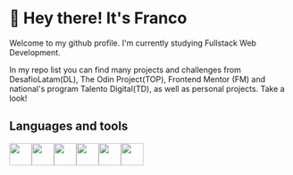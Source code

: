 # :shark: Hey there! It's Franco

Welcome to my github profile. I'm currently studying Fullstack Web Development.

In my repo list you can find many projects and challenges from DesafioLatam(DL), The Odin Project(TOP), Frontend Mentor (FM) and national's program Talento Digital(TD), as well as personal projects. Take a look!

## Languages and tools
<img height=40 src="https://cdn.jsdelivr.net/gh/devicons/devicon/icons/html5/html5-plain-wordmark.svg" /><img height=40 src="https://cdn.jsdelivr.net/gh/devicons/devicon/icons/css3/css3-plain-wordmark.svg" /><img height=40 src="https://cdn.jsdelivr.net/gh/devicons/devicon/icons/javascript/javascript-plain.svg" /><img height=40 src="https://cdn.jsdelivr.net/gh/devicons/devicon/icons/bootstrap/bootstrap-original.svg" /><img height=40 src="https://cdn.jsdelivr.net/gh/devicons/devicon/icons/tailwindcss/tailwindcss-plain.svg" /><img height=40 src="https://cdn.jsdelivr.net/gh/devicons/devicon/icons/postgresql/postgresql-original.svg" />
